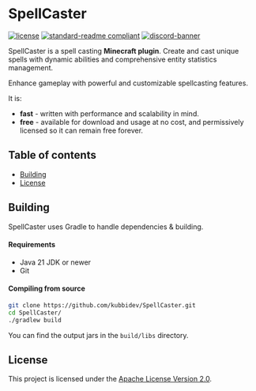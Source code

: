 # SpellCaster
[![license](https://img.shields.io/github/license/kubbidev/SpellCaster?style=for-the-badge&color=b2204c)](LICENSE.txt)
[![standard-readme compliant](https://img.shields.io/badge/readme%20style-standard-brightgreen.svg?style=for-the-badge)](https://github.com/RichardLitt/standard-readme)
[![discord-banner](https://img.shields.io/discord/1238666127073345646?label=discord&style=for-the-badge&color=7289da)](https://discord.kubbidev.com)

SpellCaster is a spell casting **Minecraft plugin**. Create and cast unique spells with dynamic abilities and comprehensive entity statistics management.

Enhance gameplay with powerful and customizable spellcasting features.

It is:
* **fast** - written with performance and scalability in mind.
* **free** - available for download and usage at no cost, and permissively licensed so it can remain free forever.

## Table of contents
- [Building](#building)
- [License](#license)

## Building
SpellCaster uses Gradle to handle dependencies & building.

#### Requirements
* Java 21 JDK or newer
* Git

#### Compiling from source
```sh
git clone https://github.com/kubbidev/SpellCaster.git
cd SpellCaster/
./gradlew build
```

You can find the output jars in the `build/libs` directory.

## License
This project is licensed under the [Apache License Version 2.0](LICENSE.txt).